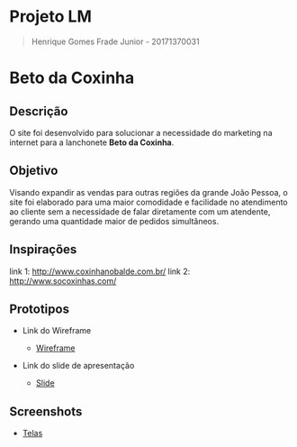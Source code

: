 # Projeto LM

> Henrique Gomes Frade Junior - 20171370031

# Beto da Coxinha

## Descrição

O site foi desenvolvido para solucionar a necessidade do marketing
na internet para a lanchonete <b>Beto da Coxinha</b>.

## Objetivo

Visando expandir as vendas para outras regiões da grande João Pessoa, o site foi elaborado para uma maior comodidade e facilidade no atendimento ao cliente sem a necessidade de falar diretamente com um atendente, gerando uma quantidade maior de pedidos simultâneos.

## Inspirações

link 1: http://www.coxinhanobalde.com.br/
link 2: http://www.socoxinhas.com/

## Prototipos

* Link do Wireframe

  * [Wireframe](wireframe/)

* Link do slide de apresentação

  * [Slide](https://docs.google.com/presentation/d/1LMUSKYeQWjEkcSrBDv9Za-0VPNORejAlv7vj-rjRApw/edit?usp=sharing)

## Screenshots

* [Telas](screenshots/)

